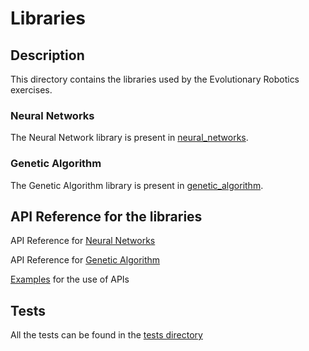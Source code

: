 # Libraries

## Description
This directory contains the libraries used by the Evolutionary Robotics exercises.

### Neural Networks
The Neural Network library is present in [neural_networks](./neural_networks).

### Genetic Algorithm
The Genetic Algorithm library is present in [genetic_algorithm](./genetic_algorithm).

## API Reference for the libraries

API Reference for [Neural Networks](./libraries/neural_networks/README.md)

API Reference for [Genetic Algorithm](./libraries/genetic_algorithm/README.md)

[Examples](./libraries/examples) for the use of APIs


## Tests

All the tests can be found in the [tests directory](./libraries/tests)
